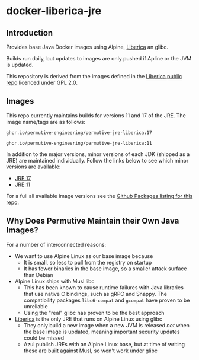 # docker-liberica-jre

## Introduction

Provides base Java Docker images using Alpine, [Liberica] an glibc.

Builds run daily, but updates to images are only pushed if Apline or the JVM is updated.

This repository is derived from the images defined in the
[Liberica public repo](https://github.com/bell-sw/Liberica) licenced under GPL 2.0.

## Images

This repo currently maintains builds for versions 11 and 17 of the JRE. The image name/tags are as follows:

```
ghcr.io/permutive-engineering/permutive-jre-liberica:17
```

```
ghcr.io/permutive-engineering/permutive-jre-liberica:11
```

In addition to the major versions, minor versions of each JDK (shipped as a JRE) are maintained individually. Follow the links below to see which minor versions are available:

- [JRE 17](https://api.bell-sw.com/v1/liberica/releases?version-feature=17&bitness=64&os=linux&arch=x86&package-type=tar.gz&bundle-type=jre)
- [JRE 11](https://api.bell-sw.com/v1/liberica/releases?version-feature=11&bitness=64&os=linux&arch=x86&package-type=tar.gz&bundle-type=jre)

For a full all available image versions see the
[Github Packages listing for this repo](https://github.com/permutive-engineering/docker-liberica-jre/pkgs/container/permutive-jre-liberica).

## Why Does Permutive Maintain their Own Java Images?

For a number of interconnected reasons:

- We want to use Alpine Linux as our base image because
  - It is small, so less to pull from the registry on startup
  - It has fewer binaries in the base image, so a smaller attack surface than Debian
- Alpine Linux ships with Musl libc
  - This has been known to cause runtime failures with Java libraries that use native C bindings, such as gRPC and Snappy. The compatibility packages
    `libc6-compat` and `gcompat` have proven to be unreliable
  - Using the "real" glibc has proven to be the best approach
- [Liberica] is the only JRE that runs on Alpine Linux using glibc
  - They only build a new image when a new JVM is released _not_ when the base image is updated, meaning important security updates could be missed 
  - Azul publish JREs with an Alpine Linux base, but at time of writing these are built against Musl, so won't work under glibc

[Liberica]: https://bell-sw.com/pages/downloads/
